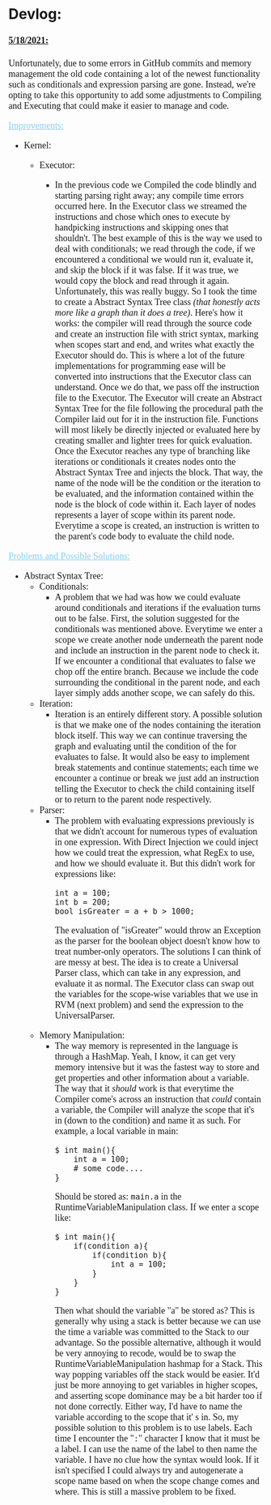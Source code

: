 # Devlog:

<div style="font-size:18px;font-family:Calibri">
<h4><u>5/18/2021:</u></h4>

<p>Unfortunately, due to some errors in GitHub commits and memory management the old code containing a lot
of the newest functionality such as conditionals and expression parsing are gone. Instead, we're opting to take this
opportunity to add some adjustments to Compiling and Executing that could make it easier to manage and code.

<u style="color:#87ceeb">Improvements:</u>
<ul><li>Kernel:</li> 
<ul><li>Executor:</li>
<ul><li>In the previous code we Compiled the code blindly and starting parsing right away; any compile time errors occurred here. 
In the Executor class we streamed the instructions and chose which ones to execute by handpicking instructions and skipping ones that shouldn't. 
The best example of this is the way we used to deal with conditionals; we read through the code, if we encountered a conditional we would run it, evaluate it, and skip the block if it was false. 
If it was true, we would copy the block and read through it again. Unfortunately, this was really buggy. 
So I took the time to create a Abstract Syntax Tree class <i>(that honestly acts more like a graph than it does a tree)</i>.
Here's how it works: the compiler will read through the source code and create an instruction file with strict syntax, marking when scopes start and end, and writes what exactly the Executor should do.
This is where a lot of the future implementations for programming ease will be converted into instructions that the Executor class can understand.
Once we do that, we pass off the instruction file to the Executor.
The Executor will create an Abstract Syntax Tree for the file following the procedural path the Compiler laid out for it in the instruction file.
Functions will most likely be directly injected or evaluated here by creating smaller and lighter trees for quick evaluation.
Once the Executor reaches any type of branching like iterations or conditionals it creates nodes onto the Abstract Syntax Tree and injects the block.
That way, the name of the node will be the condition or the iteration to be evaluated, and the information contained within the node is the block of code within it.
Each layer of nodes represents a layer of scope within its parent node. 
Everytime a scope is created, an instruction is written to the parent's code body to evaluate the child node.
</ul>
</ul>
</ul>

<u style="color:#87ceeb">Problems and Possible Solutions:</u>
<ul><li>Abstract Syntax Tree: 
<ul>

<li>Conditionals:
<ul><li>
A problem that we had was how we could evaluate around conditionals and iterations if the evaluation turns out to be false.
First, the solution suggested for the conditionals was mentioned above. 
Everytime we enter a scope we create another node underneath the parent node and include an instruction in the parent node to check it.
If we encounter a conditional that evaluates to false we chop off the entire branch. 
Because we include the code surrounding the conditional in the parent node, and each layer simply adds another scope, we can safely do this.
</li></ul>

<li>Iteration:

<ul><li>
Iteration is an entirely different story. 
A possible solution is that we make one of the nodes containing the iteration block itself.
This way we can continue traversing the graph and evaluating until the condition of the for evaluates to false.
It would also be easy to implement break statements and continue statements; each time we encounter a continue or break we just add an instruction telling the Executor
to check the child containing itself or to return to the parent node respectively.
</li></ul>

<li>Parser:
<ul><li>
The problem with evaluating expressions previously is that we didn't account for numerous types of evaluation in one expression.
With Direct Injection we could inject how we could treat the expression, what RegEx to use, and how we should evaluate it. 
But this didn't work for expressions like:

```
int a = 100;
int b = 200;
bool isGreater = a + b > 1000;
```

The evaluation of "isGreater" would throw an Exception as the parser for the boolean object doesn't know how to treat
number-only operators. The solutions I can think of are messy at best. The idea is to create a Universal Parser class,
which can take in any expression, and evaluate it as normal. The Executor class can swap out the variables for the
scope-wise variables that we use in RVM (next problem) and send the expression to the UniversalParser.
</li></ul>
<li>Memory Manipulation:
<ul><li>
The way memory is represented in the language is through a HashMap. 
Yeah, I know, it can get very memory intensive but it was the fastest way to store and get properties and other information about a variable.
The way that it <i>should</i> work is that everytime the Compiler come's across an instruction that <i>could</i> contain a variable, the Compiler will analyze the scope that it's in (down to the condition) and name it as such.
For example, a local variable in main:

```
$ int main(){
    int a = 100;
    # some code....
}
```

Should be stored as: <code>main.a</code> in the RuntimeVariableManipulation class. If we enter a scope like:

```
$ int main(){
    if(condition a){
        if(condition b){
            int a = 100;
        }
    }   
}
```

Then what should the variable "a" be stored as? This is generally why using a stack is better because we can use the
time a variable was committed to the Stack to our advantage. So the possible alternative, although it would be very
annoying to recode, would be to swap the RuntimeVariableManipulation hashmap for a Stack. This way popping variables off
the stack would be easier. It'd just be more annoying to get variables in higher scopes, and asserting scope dominance
may be a bit harder too if not done correctly. Either way, I'd have to name the variable according to the scope that it'
s in. So, my possible solution to this problem is to use labels. Each time I encounter the "<code>:</code>" character I
know that it must be a label. I can use the name of the label to then name the variable. I have no clue how the syntax
would look. If it isn't specified I could always try and autogenerate a scope name based on when the scope change comes
and where. This is still a massive problem to be fixed.
</li></ul>
</li>
</ul>
</li></ul>
</div>
